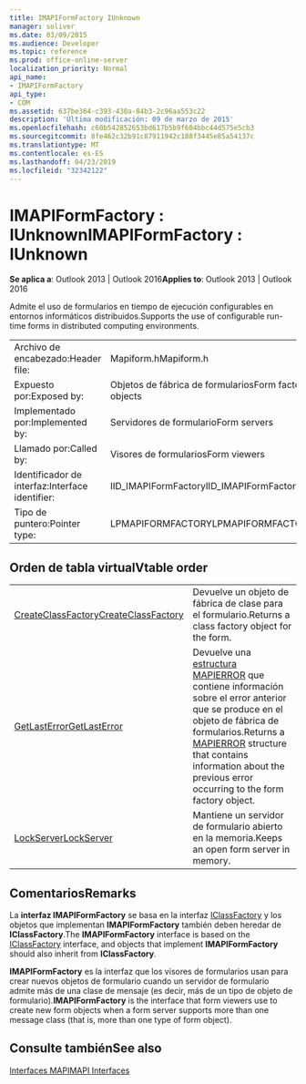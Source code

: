 ```yaml
---
title: IMAPIFormFactory IUnknown
manager: soliver
ms.date: 03/09/2015
ms.audience: Developer
ms.topic: reference
ms.prod: office-online-server
localization_priority: Normal
api_name:
- IMAPIFormFactory
api_type:
- COM
ms.assetid: 637be364-c393-430a-84b3-2c96aa553c22
description: 'Última modificación: 09 de marzo de 2015'
ms.openlocfilehash: c60b542852653bd617b5b9f604bbc44d575e5cb3
ms.sourcegitcommit: 8fe462c32b91c87911942c188f3445e85a54137c
ms.translationtype: MT
ms.contentlocale: es-ES
ms.lasthandoff: 04/23/2019
ms.locfileid: "32342122"
---
```

# <a name="imapiformfactory--iunknown"></a><span data-ttu-id="731a1-103">IMAPIFormFactory : IUnknown</span><span class="sxs-lookup"><span data-stu-id="731a1-103">IMAPIFormFactory : IUnknown</span></span>

  
  
<span data-ttu-id="731a1-104">**Se aplica a**: Outlook 2013 | Outlook 2016</span><span class="sxs-lookup"><span data-stu-id="731a1-104">**Applies to**: Outlook 2013 | Outlook 2016</span></span> 
  
<span data-ttu-id="731a1-105">Admite el uso de formularios en tiempo de ejecución configurables en entornos informáticos distribuidos.</span><span class="sxs-lookup"><span data-stu-id="731a1-105">Supports the use of configurable run-time forms in distributed computing environments.</span></span> 
  
|||
|:-----|:-----|
|<span data-ttu-id="731a1-106">Archivo de encabezado:</span><span class="sxs-lookup"><span data-stu-id="731a1-106">Header file:</span></span>  <br/> |<span data-ttu-id="731a1-107">Mapiform.h</span><span class="sxs-lookup"><span data-stu-id="731a1-107">Mapiform.h</span></span>  <br/> |
|<span data-ttu-id="731a1-108">Expuesto por:</span><span class="sxs-lookup"><span data-stu-id="731a1-108">Exposed by:</span></span>  <br/> |<span data-ttu-id="731a1-109">Objetos de fábrica de formularios</span><span class="sxs-lookup"><span data-stu-id="731a1-109">Form factory objects</span></span>  <br/> |
|<span data-ttu-id="731a1-110">Implementado por:</span><span class="sxs-lookup"><span data-stu-id="731a1-110">Implemented by:</span></span>  <br/> |<span data-ttu-id="731a1-111">Servidores de formulario</span><span class="sxs-lookup"><span data-stu-id="731a1-111">Form servers</span></span>  <br/> |
|<span data-ttu-id="731a1-112">Llamado por:</span><span class="sxs-lookup"><span data-stu-id="731a1-112">Called by:</span></span>  <br/> |<span data-ttu-id="731a1-113">Visores de formularios</span><span class="sxs-lookup"><span data-stu-id="731a1-113">Form viewers</span></span>  <br/> |
|<span data-ttu-id="731a1-114">Identificador de interfaz:</span><span class="sxs-lookup"><span data-stu-id="731a1-114">Interface identifier:</span></span>  <br/> |<span data-ttu-id="731a1-115">IID_IMAPIFormFactory</span><span class="sxs-lookup"><span data-stu-id="731a1-115">IID_IMAPIFormFactory</span></span>  <br/> |
|<span data-ttu-id="731a1-116">Tipo de puntero:</span><span class="sxs-lookup"><span data-stu-id="731a1-116">Pointer type:</span></span>  <br/> |<span data-ttu-id="731a1-117">LPMAPIFORMFACTORY</span><span class="sxs-lookup"><span data-stu-id="731a1-117">LPMAPIFORMFACTORY</span></span>  <br/> |
   
## <a name="vtable-order"></a><span data-ttu-id="731a1-118">Orden de tabla virtual</span><span class="sxs-lookup"><span data-stu-id="731a1-118">Vtable order</span></span>

|||
|:-----|:-----|
|[<span data-ttu-id="731a1-119">CreateClassFactory</span><span class="sxs-lookup"><span data-stu-id="731a1-119">CreateClassFactory</span></span>](imapiformfactory-createclassfactory.md) <br/> |<span data-ttu-id="731a1-120">Devuelve un objeto de fábrica de clase para el formulario.</span><span class="sxs-lookup"><span data-stu-id="731a1-120">Returns a class factory object for the form.</span></span>  <br/> |
|[<span data-ttu-id="731a1-121">GetLastError</span><span class="sxs-lookup"><span data-stu-id="731a1-121">GetLastError</span></span>](imapiformfactory-getlasterror.md) <br/> |<span data-ttu-id="731a1-122">Devuelve una [estructura MAPIERROR](mapierror.md) que contiene información sobre el error anterior que se produce en el objeto de fábrica de formularios.</span><span class="sxs-lookup"><span data-stu-id="731a1-122">Returns a [MAPIERROR](mapierror.md) structure that contains information about the previous error occurring to the form factory object.</span></span>  <br/> |
|[<span data-ttu-id="731a1-123">LockServer</span><span class="sxs-lookup"><span data-stu-id="731a1-123">LockServer</span></span>](imapiformfactory-lockserver.md) <br/> |<span data-ttu-id="731a1-124">Mantiene un servidor de formulario abierto en la memoria.</span><span class="sxs-lookup"><span data-stu-id="731a1-124">Keeps an open form server in memory.</span></span>  <br/> |
   
## <a name="remarks"></a><span data-ttu-id="731a1-125">Comentarios</span><span class="sxs-lookup"><span data-stu-id="731a1-125">Remarks</span></span>

<span data-ttu-id="731a1-126">La **interfaz IMAPIFormFactory** se basa en la interfaz [IClassFactory](https://msdn.microsoft.com/library/ms694364%28VS.85%29.aspx) y los objetos que implementan **IMAPIFormFactory** también deben heredar de **IClassFactory**.</span><span class="sxs-lookup"><span data-stu-id="731a1-126">The **IMAPIFormFactory** interface is based on the [IClassFactory](https://msdn.microsoft.com/library/ms694364%28VS.85%29.aspx) interface, and objects that implement **IMAPIFormFactory** should also inherit from **IClassFactory**.</span></span>
  
 <span data-ttu-id="731a1-127">**IMAPIFormFactory** es la interfaz que los visores de formularios usan para crear nuevos objetos de formulario cuando un servidor de formulario admite más de una clase de mensaje (es decir, más de un tipo de objeto de formulario).</span><span class="sxs-lookup"><span data-stu-id="731a1-127">**IMAPIFormFactory** is the interface that form viewers use to create new form objects when a form server supports more than one message class (that is, more than one type of form object).</span></span> 
  
## <a name="see-also"></a><span data-ttu-id="731a1-128">Consulte también</span><span class="sxs-lookup"><span data-stu-id="731a1-128">See also</span></span>



[<span data-ttu-id="731a1-129">Interfaces MAPI</span><span class="sxs-lookup"><span data-stu-id="731a1-129">MAPI Interfaces</span></span>](mapi-interfaces.md)

